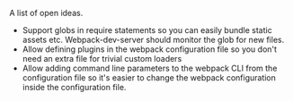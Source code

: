 A list of open ideas.

* Support globs in require statements so you can easily bundle static assets etc. Webpack-dev-server should monitor the glob for new files.
* Allow defining plugins in the webpack configuration file so you don't need an extra file for trivial custom loaders
* Allow adding command line parameters to the webpack CLI from the configuration file so it's easier to change the webpack configuration inside the configuration file.